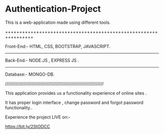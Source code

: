 # Authentication-Project

This is a web-application made using different tools.

++++++++++++++++++++++++++++++++++++++++++++++++++++++++++++++++

Front-End:-  HTML, CSS, BOOTSTRAP, JAVASCRIPT.

----------------------------------------------------------------

Back-End:-   NODE.JS , EXPRESS JS .

****************************************************************


Database:- MONGO-DB.

////////////////////////////////////////////////////////////////


This application provides us a functionality experience of online sites .

It has proper login interface , change password and forgot password functionality..


Experience the project LIVE on:-

https://bit.ly/2StODCC